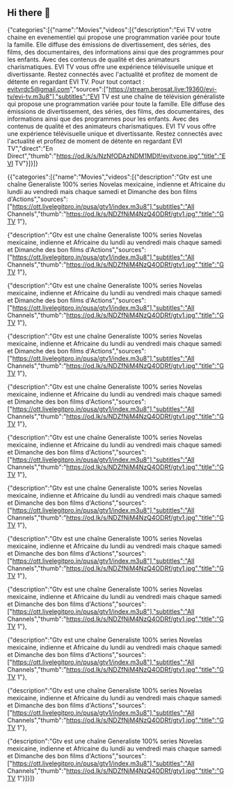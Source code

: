 ## Hi there 👋
{"categories":[{"name":"Movies","videos":[{"description":"Evi TV votre chaine en evenementiel qui propose une programmation variée pour toute la famille. Elle diffuse des émissions de divertissement, des séries, des films, des documentaires, des informations ainsi que des programmes pour les enfants. Avec des contenus de qualité et des animateurs charismatiques. EVI TV vous offre une expérience télévisuelle unique et divertissante. Restez connectés avec l'actualité et profitez de moment de détente en regardant EVI TV. Pour tout contact : evitvrdc5@gmail.com","sources":["https://stream.berosat.live:19360/evi-tv/evi-tv.m3u8"],"subtitles":"EVI TV est une chaîne de télévision généraliste qui propose une programmation variée pour toute la famille. Elle diffuse des émissions de divertissement, des séries, des films, des documentaires, des informations ainsi que des programmes pour les enfants. Avec des contenus de qualité et des animateurs charismatiques. EVI TV vous offre une expérience télévisuelle unique et divertissante. Restez connectés avec l'actualité et profitez de moment de détente en regardant EVI TV","direct":"En Direct","thumb":"https://od.lk/s/NzNfODAzNDM1MDlf/evitvone.jpg","title":"EVI TV"}]}]}

{{"categories":[{"name":"Movies","videos":[{"description":"Gtv est une chaîne Generaliste 100% series Novelas mexicaine, indienne et Africaine du lundii au vendredi mais chaque samedi et Dimanche des bon films d'Actions","sources":["https://ott.livelegitpro.in/pusa/gtv1/index.m3u8"],"subtitles":"All Channels","thumb":"https://od.lk/s/NDZfNjM4NzQ4ODRf/gtv1.jpg","title":"GTV 1"},

{"description":"Gtv est une chaîne Generaliste 100% series Novelas mexicaine, indienne et Africaine du lundii au vendredi mais chaque samedi et Dimanche des bon films d'Actions","sources":["https://ott.livelegitpro.in/pusa/gtv1/index.m3u8"],"subtitles":"All Channels","thumb":"https://od.lk/s/NDZfNjM4NzQ4ODRf/gtv1.jpg","title":"GTV 1"},

{"description":"Gtv est une chaîne Generaliste 100% series Novelas mexicaine, indienne et Africaine du lundii au vendredi mais chaque samedi et Dimanche des bon films d'Actions","sources":["https://ott.livelegitpro.in/pusa/gtv1/index.m3u8"],"subtitles":"All Channels","thumb":"https://od.lk/s/NDZfNjM4NzQ4ODRf/gtv1.jpg","title":"GTV 1"},

{"description":"Gtv est une chaîne Generaliste 100% series Novelas mexicaine, indienne et Africaine du lundii au vendredi mais chaque samedi et Dimanche des bon films d'Actions","sources":["https://ott.livelegitpro.in/pusa/gtv1/index.m3u8"],"subtitles":"All Channels","thumb":"https://od.lk/s/NDZfNjM4NzQ4ODRf/gtv1.jpg","title":"GTV 1"},

{"description":"Gtv est une chaîne Generaliste 100% series Novelas mexicaine, indienne et Africaine du lundii au vendredi mais chaque samedi et Dimanche des bon films d'Actions","sources":["https://ott.livelegitpro.in/pusa/gtv1/index.m3u8"],"subtitles":"All Channels","thumb":"https://od.lk/s/NDZfNjM4NzQ4ODRf/gtv1.jpg","title":"GTV 1"},

{"description":"Gtv est une chaîne Generaliste 100% series Novelas mexicaine, indienne et Africaine du lundii au vendredi mais chaque samedi et Dimanche des bon films d'Actions","sources":["https://ott.livelegitpro.in/pusa/gtv1/index.m3u8"],"subtitles":"All Channels","thumb":"https://od.lk/s/NDZfNjM4NzQ4ODRf/gtv1.jpg","title":"GTV 1"},

{"description":"Gtv est une chaîne Generaliste 100% series Novelas mexicaine, indienne et Africaine du lundii au vendredi mais chaque samedi et Dimanche des bon films d'Actions","sources":["https://ott.livelegitpro.in/pusa/gtv1/index.m3u8"],"subtitles":"All Channels","thumb":"https://od.lk/s/NDZfNjM4NzQ4ODRf/gtv1.jpg","title":"GTV 1"},

{"description":"Gtv est une chaîne Generaliste 100% series Novelas mexicaine, indienne et Africaine du lundii au vendredi mais chaque samedi et Dimanche des bon films d'Actions","sources":["https://ott.livelegitpro.in/pusa/gtv1/index.m3u8"],"subtitles":"All Channels","thumb":"https://od.lk/s/NDZfNjM4NzQ4ODRf/gtv1.jpg","title":"GTV 1"},

{"description":"Gtv est une chaîne Generaliste 100% series Novelas mexicaine, indienne et Africaine du lundii au vendredi mais chaque samedi et Dimanche des bon films d'Actions","sources":["https://ott.livelegitpro.in/pusa/gtv1/index.m3u8"],"subtitles":"All Channels","thumb":"https://od.lk/s/NDZfNjM4NzQ4ODRf/gtv1.jpg","title":"GTV 1"},

{"description":"Gtv est une chaîne Generaliste 100% series Novelas mexicaine, indienne et Africaine du lundii au vendredi mais chaque samedi et Dimanche des bon films d'Actions","sources":["https://ott.livelegitpro.in/pusa/gtv1/index.m3u8"],"subtitles":"All Channels","thumb":"https://od.lk/s/NDZfNjM4NzQ4ODRf/gtv1.jpg","title":"GTV 1"},

{"description":"Gtv est une chaîne Generaliste 100% series Novelas mexicaine, indienne et Africaine du lundii au vendredi mais chaque samedi et Dimanche des bon films d'Actions","sources":["https://ott.livelegitpro.in/pusa/gtv1/index.m3u8"],"subtitles":"All Channels","thumb":"https://od.lk/s/NDZfNjM4NzQ4ODRf/gtv1.jpg","title":"GTV 1"},

{"description":"Gtv est une chaîne Generaliste 100% series Novelas mexicaine, indienne et Africaine du lundii au vendredi mais chaque samedi et Dimanche des bon films d'Actions","sources":["https://ott.livelegitpro.in/pusa/gtv1/index.m3u8"],"subtitles":"All Channels","thumb":"https://od.lk/s/NDZfNjM4NzQ4ODRf/gtv1.jpg","title":"GTV 1"}]}]}




